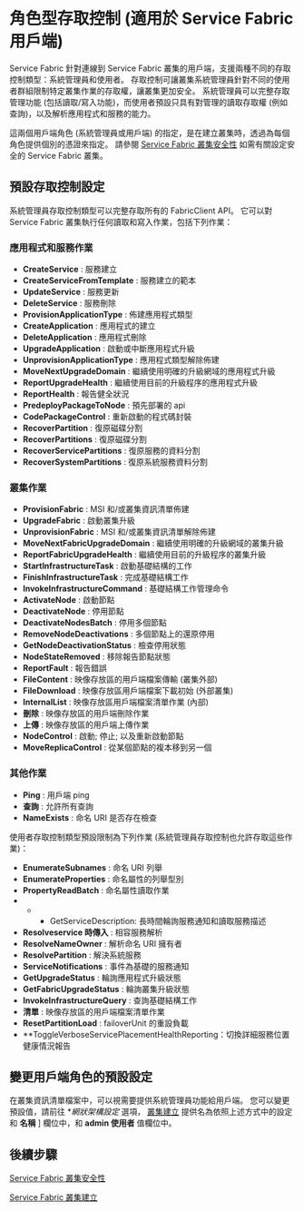 
<properties
   pageTitle="Service Fabric 叢集安全性：用戶端角色 |Microsoft Azure"
   description="本文說明兩個用戶端角色及提供給這些角色的權限。" 
   services="service-fabric"
   documentationCenter=".net"
   authors="mani-ramaswamy"
   manager="coreysa"
   editor=""/>

<tags
   ms.service="service-fabric"
   ms.devlang="dotnet"
   ms.topic="article"
   ms.tgt_pltfrm="NA"
   ms.workload="NA"
   ms.date="11/13/2015"
   ms.author="subramar"/>



# 角色型存取控制 (適用於 Service Fabric 用戶端)

Service Fabric 針對連線到 Service Fabric 叢集的用戶端，支援兩種不同的存取控制類型：系統管理員和使用者。 存取控制可讓叢集系統管理員針對不同的使用者群組限制特定叢集作業的存取權，讓叢集更加安全。  系統管理員可以完整存取管理功能 (包括讀取/寫入功能)，而使用者預設只具有對管理的讀取存取權 (例如查詢)，以及解析應用程式和服務的能力。

這兩個用戶端角色 (系統管理員或用戶端) 的指定，是在建立叢集時，透過為每個角色提供個別的憑證來指定。 請參閱 [Service Fabric 叢集安全性](service-fabric-cluster-security.md) 如需有關設定安全的 Service Fabric 叢集。


## 預設存取控制設定


系統管理員存取控制類型可以完整存取所有的 FabricClient API。 它可以對 Service Fabric 叢集執行任何讀取和寫入作業，包括下列作業：

### 應用程式和服務作業 
* **CreateService** : 服務建立                          
* **CreateServiceFromTemplate** : 服務建立的範本                             
* **UpdateService** : 服務更新                           
* **DeleteService** : 服務刪除                          
* **ProvisionApplicationType** : 佈建應用程式類型                          
* **CreateApplication** : 應用程式的建立                          
* **DeleteApplication** : 應用程式刪除                          
* **UpgradeApplication** : 啟動或中斷應用程式升級                            
* **UnprovisionApplicationType** : 應用程式類型解除佈建                          
* **MoveNextUpgradeDomain** : 繼續使用明確的升級網域的應用程式升級                             
* **ReportUpgradeHealth** : 繼續使用目前的升級程序的應用程式升級                             
* **ReportHealth** : 報告健全狀況                           
* **PredeployPackageToNode** : 預先部署的 api                            
* **CodePackageControl** : 重新啟動的程式碼封裝                             
* **RecoverPartition** : 復原磁碟分割                             
* **RecoverPartitions** : 復原磁碟分割                             
* **RecoverServicePartitions** : 復原服務的資料分割                          
* **RecoverSystemPartitions** : 復原系統服務資料分割                            


### 叢集作業
* **ProvisionFabric** : MSI 和/或叢集資訊清單佈建                            
* **UpgradeFabric** : 啟動叢集升級                             
* **UnprovisionFabric** : MSI 和/或叢集資訊清單解除佈建                            
* **MoveNextFabricUpgradeDomain** : 繼續使用明確的升級網域的叢集升級                          
* **ReportFabricUpgradeHealth** : 繼續使用目前的升級程序的叢集升級                           
* **StartInfrastructureTask** : 啟動基礎結構的工作                           
* **FinishInfrastructureTask** : 完成基礎結構工作                             
* **InvokeInfrastructureCommand** : 基礎結構工作管理命令                             
* **ActivateNode** : 啟動節點                          
* **DeactivateNode** : 停用節點                          
* **DeactivateNodesBatch** : 停用多個節點                            
* **RemoveNodeDeactivations** : 多個節點上的還原停用                            
* **GetNodeDeactivationStatus** : 檢查停用狀態                          
* **NodeStateRemoved** : 移除報告節點狀態                           
* **ReportFault** : 報告錯誤                             
* **FileContent** : 映像存放區的用戶端檔案傳輸 (叢集外部)                          
* **FileDownload** : 映像存放區用戶端檔案下載初始 (外部叢集)                          
* **InternalList** : 映像存放區用戶端檔案清單作業 (內部)                          
* **刪除** : 映像存放區的用戶端刪除作業                          
* **上傳** : 映像存放區的用戶端上傳作業                          
* **NodeControl** : 啟動; 停止; 以及重新啟動節點                            
* **MoveReplicaControl** : 從某個節點的複本移到另一個                           

### 其他作業
* **Ping** : 用戶端 ping                           
* **查詢** : 允許所有查詢
* **NameExists** : 命名 URI 是否存在檢查                          



使用者存取控制類型預設限制為下列作業 (系統管理員存取控制也允許存取這些作業)：

* **EnumerateSubnames** : 命名 URI 列舉                            
* **EnumerateProperties** : 命名屬性的列舉型別                             
* **PropertyReadBatch** : 命名屬性讀取作業                           
* * * GetServiceDescription: 長時間輪詢服務通知和讀取服務描述                          
* **Resolveservice 時傳入** : 相容服務解析                           
* **ResolveNameOwner** : 解析命名 URI 擁有者                             
* **ResolvePartition** : 解決系統服務                          
* **ServiceNotifications** : 事件為基礎的服務通知                          
* **GetUpgradeStatus** : 輪詢應用程式升級狀態                             
* **GetFabricUpgradeStatus** : 輪詢叢集升級狀態                           
* **InvokeInfrastructureQuery** : 查詢基礎結構工作                             
* **清單** : 映像存放區的用戶端檔案清單作業                             
* **ResetPartitionLoad** : failoverUnit 的重設負載                            
* **ToggleVerboseServicePlacementHealthReporting：切換詳細服務位置健康情況報告                           

## 變更用戶端角色的預設設定

在叢集資訊清單檔案中，可以視需要提供系統管理員功能給用戶端。 您可以變更預設值，請前往 **網狀架構設定* 選項， [叢集建立](service-fabric-cluster-creation-via-portal.md) 提供名為依照上述方式中的設定和 **名稱** ] 欄位中，和 **admin 使用者** 值欄位中。 

## 後續步驟

[Service Fabric 叢集安全性](service-fabric-cluster-security.md)

[Service Fabric 叢集建立](service-fabric-cluster-creation-via-portal.md)

